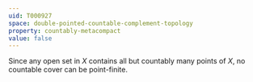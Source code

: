 ```yaml
---
uid: T000927
space: double-pointed-countable-complement-topology
property: countably-metacompact
value: false
---
```

Since any open set in $X$ contains all but countably many points of $X$, no countable cover can be point-finite.

